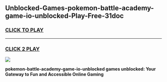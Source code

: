 
## Unblocked-Games-pokemon-battle-academy-game-io-unblocked-Play-Free-31doc
<h3>
<a href="https://premium76.site?title=pokemon-battle-academy-game-io-unblocked&ref=09A">CLICK TO PLAY</a></h3>
<hr>

<h3>
<a href="https://premium76.site?title=pokemon-battle-academy-game-io-unblocked&ref=09A">CLICK 2 PLAY</a>
  
</h3>

<a href="https://premium76.site?title=pokemon-battle-academy-game-io-unblocked&ref=09A"><img src="https://clearcache.store/games.png"></a>


**pokemon-battle-academy-game-io-unblocked games unblocked: Your Gateway to Fun and Accessible Online Gaming**
